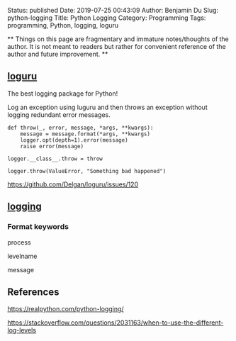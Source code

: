 Status: published
Date: 2019-07-25 00:43:09
Author: Benjamin Du
Slug: python-logging
Title: Python Logging
Category: Programming
Tags: programming, Python, logging, loguru

**
Things on this page are fragmentary and immature notes/thoughts of the author.
It is not meant to readers but rather for convenient reference of the author and future improvement.
**

## [loguru](https://github.com/Delgan/loguru)

The best logging package for Python!

Log an exception using luguru and then throws an exception without logging redundant error messages.
```
def throw(_, error, message, *args, **kwargs):
    message = message.format(*args, **kwargs)
    logger.opt(depth=1).error(message)
    raise error(message)

logger.__class__.throw = throw

logger.throw(ValueError, "Something bad happened")
```
https://github.com/Delgan/loguru/issues/120


## [logging](https://docs.python.org/3/library/logging.html)

### Format keywords

process

levelname

message

## References

https://realpython.com/python-logging/

https://stackoverflow.com/questions/2031163/when-to-use-the-different-log-levels
